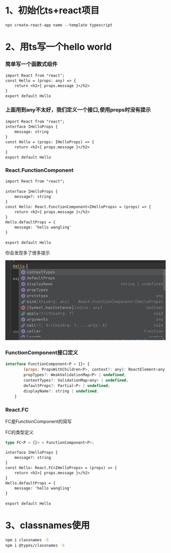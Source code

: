 # 1、初始化ts+react项目

```
npx create-react-app name --template typescript
```

# 2、用ts写一个hello world
### 简单写一个函数式组件

```tsx
import React from "react";
const Hello = (props: any) => {
    return <h2>{ props.message }</h2>
}
export default Hello
```
### 上面用到any不太好，我们定义一个接口,使用props时没有提示

```tsx
import React from "react";
interface IHelloProps {
    message: string
}
const Hello = (props: IHelloProps) => {
    return <h2>{ props.message }</h2>
}
export default Hello

```
### React.FunctionComponent

```tsx
import React from "react";

interface IHelloProps {
    message?: string
}
const Hello: React.FunctionComponent<IHelloProps> = (props) => {
    return <h2>{ props.message }</h2>
}
Hello.defaultProps = {
    message: 'hello wangling'
}

export default Hello

```

你会发现多了很多提示

![img.png](imgMd/img.png)

### FunctionComponent接口定义

```jsx
interface FunctionComponent<P = {}> {
        (props: PropsWithChildren<P>, context?: any): ReactElement<any, any> | null;
        propTypes?: WeakValidationMap<P> | undefined;
        contextTypes?: ValidationMap<any> | undefined;
        defaultProps?: Partial<P> | undefined;
        displayName?: string | undefined;
    }
```



### React.FC

FC是FunctionComponent的简写

FC的类型定义

```ts
type FC<P = {}> = FunctionComponent<P>;
```

```tsx
interface IHelloProps {
    message?: string
}
const Hello: React.FC<IHelloProps> = (props) => {
    return <h2>{ props.message }</h2>
}
Hello.defaultProps = {
    message: 'hello wangling'
}

export default Hello
```

# 3、classnames使用
```bash
npm i classnames -S
npm i @types/classnames -S
```
